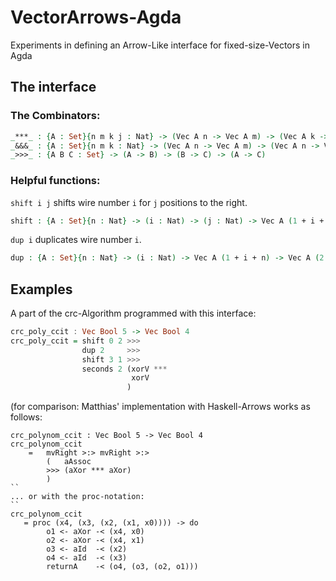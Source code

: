 # VectorArrows-Agda

Experiments in defining an Arrow-Like interface for fixed-size-Vectors in Agda

## The interface

### The Combinators: 

``` agda
_***_ : {A : Set}{n m k j : Nat} -> (Vec A n -> Vec A m) -> (Vec A k -> Vec A j) -> Vec A (n + k) -> Vec A (m + j)
_&&&_ : {A : Set}{n m k : Nat} -> (Vec A n -> Vec A m) -> (Vec A n -> Vec A k) -> Vec A n -> Vec A (m + k)
_>>>_ : {A B C : Set} -> (A -> B) -> (B -> C) -> (A -> C)
```

### Helpful functions: 

`shift i j` shifts wire number `i` for `j` positions to the right.
```agda
shift : {A : Set}{n : Nat} -> (i : Nat) -> (j : Nat) -> Vec A (1 + i + j + n) -> Vec A (1 + i + j + n)
```

`dup i` duplicates wire number `i`. 
```agda
dup : {A : Set}{n : Nat} -> (i : Nat) -> Vec A (1 + i + n) -> Vec A (2 + i + n)
```

## Examples

A part of the crc-Algorithm programmed with this interface: 

```haskell
crc_poly_ccit : Vec Bool 5 -> Vec Bool 4
crc_poly_ccit = shift 0 2 >>> 
                dup 2     >>> 
                shift 3 1 >>> 
                seconds 2 (xorV *** 
                           xorV
                          )
```

(for comparison: Matthias' implementation with Haskell-Arrows works as follows: 
```
crc_polynom_ccit : Vec Bool 5 -> Vec Bool 4 
crc_polynom_ccit 
    =   mvRight >:> mvRight >:>
        (   aAssoc 
        >>> (aXor *** aXor)
        )
``
... or with the proc-notation: 
``
crc_polynom_ccit 
   = proc (x4, (x3, (x2, (x1, x0)))) -> do
        o1 <- aXor -< (x4, x0)
        o2 <- aXor -< (x4, x1)
        o3 <- aId  -< (x2)
        o4 <- aId  -< (x3)
        returnA    -< (o4, (o3, (o2, o1)))
```



